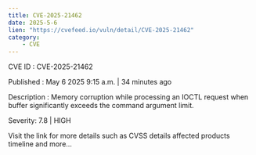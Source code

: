```yaml
---
title: CVE-2025-21462
date: 2025-5-6
lien: "https://cvefeed.io/vuln/detail/CVE-2025-21462"
category:
    - CVE
---
```


CVE ID : CVE-2025-21462

Published :  May 6
2025
9:15 a.m. | 34 minutes ago

Description : Memory corruption while processing an IOCTL request
when buffer significantly exceeds the command argument limit.

Severity: 7.8 | HIGH

Visit the link for more details
such as CVSS details
affected products
timeline
and more...

